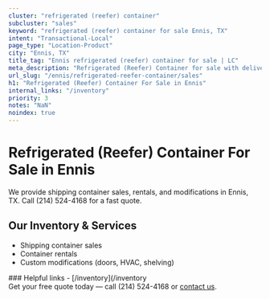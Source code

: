 ```yaml
---
cluster: "refrigerated (reefer) container"
subcluster: "sales"
keyword: "refrigerated (reefer) container for sale Ennis, TX"
intent: "Transactional-Local"
page_type: "Location-Product"
city: "Ennis, TX"
title_tag: "Ennis refrigerated (reefer) container for sale | LC"
meta_description: "Refrigerated (Reefer) Container for sale with delivery in Ennis, TX. LC Container — local Since 2003. Get pricing today."
url_slug: "/ennis/refrigerated-reefer-container/sales"
h1: "Refrigerated (Reefer) Container For Sale in Ennis"
internal_links: "/inventory"
priority: 3
notes: "NaN"
noindex: true
---
```


# Refrigerated (Reefer) Container For Sale in Ennis

We provide shipping container sales, rentals, and modifications in Ennis, TX. Call (214) 524-4168 for a fast quote.

## Our Inventory & Services
- Shipping container sales
- Container rentals
- Custom modifications (doors, HVAC, shelving)

<div data-section="internal-links">
### Helpful links
- [/inventory](/inventory
</div>

<div data-section="cta">
Get your free quote today — call (214) 524-4168 or <a href="/contact">contact us</a>.
</div>

<script type="application/ld+json">{"@context":"https://schema.org","@type":"FAQPage","mainEntity":[{"@type":"Question","name":"How much does delivery cost in Ennis, TX?","acceptedAnswer":{"@type":"Answer","text":"Delivery costs vary by distance and container size. Most deliveries in Ennis, TX range from $150-$300. Call (214) 524-4168 for an exact quote based on your specific location."}},{"@type":"Question","name":"Do you offer financing or payment plans?","acceptedAnswer":{"@type":"Answer","text":"We accept major credit cards, checks, and can discuss commercial terms for bulk purchases. Call (214) 524-4168 to discuss options."}},{"@type":"Question","name":"Can you customize containers in Ennis, TX?","acceptedAnswer":{"@type":"Answer","text":"Yes — we perform modifications like doors, HVAC, insulation, and shelving. Request a custom quote at (214) 524-4168 or via our contact form."}}]}</script>
